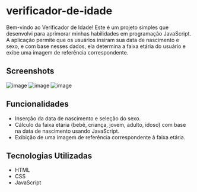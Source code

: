 # verificador-de-idade

Bem-vindo ao Verificador de Idade! Este é um projeto simples que desenvolvi para aprimorar minhas habilidades em programação JavaScript. A aplicação permite que os usuários insiram sua data de nascimento e sexo, e com base nesses dados, ela determina a faixa etária do usuário e exibe uma imagem de referência correspondente.


## Screenshots

![image](https://github.com/davidmello04/verificador-de-Idade/assets/102268159/9a049f94-12b3-432d-9ee3-388ac816c43f)
![image](https://github.com/davidmello04/verificador-de-Idade/assets/102268159/554b611f-6de7-4952-9f6b-9761d8bdae1c)
![image](https://github.com/davidmello04/verificador-de-Idade/assets/102268159/f1450f06-1de9-4db6-9c11-b45ac83ee1d6)


## Funcionalidades
* Inserção da data de nascimento e seleção do sexo.
* Cálculo da faixa etária (bebê, criança, jovem, adulto, idoso) com base na data de nascimento usando JavaScript.
* Exibição de uma imagem de referência correspondente à faixa etária.

## Tecnologias Utilizadas
* HTML
* CSS
* JavaScript

